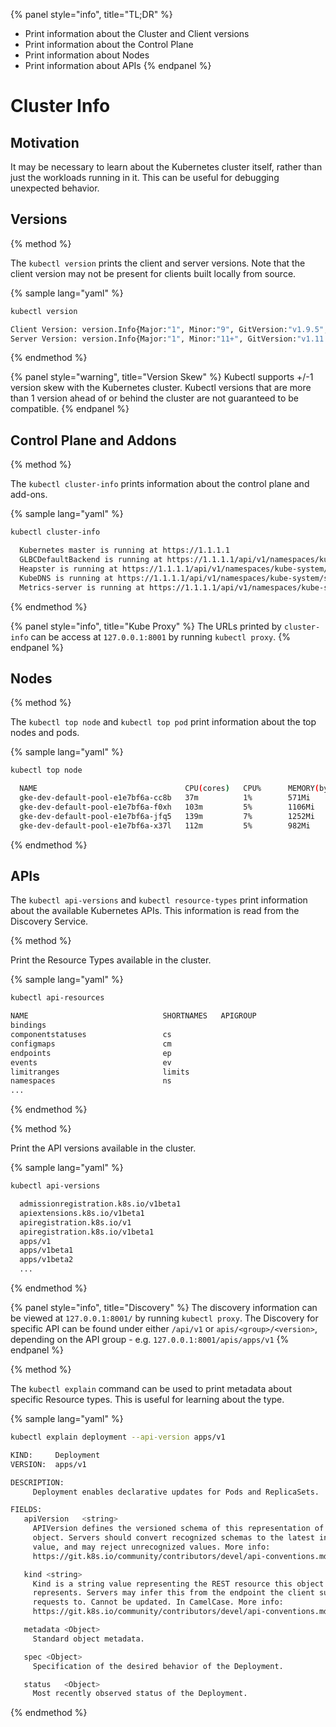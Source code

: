 {% panel style="info", title="TL;DR" %}
- Print information about the Cluster and Client versions
- Print information about the Control Plane
- Print information about Nodes
- Print information about APIs
{% endpanel %}

# Cluster Info

## Motivation

It may be necessary to learn about the Kubernetes cluster itself, rather
than just the workloads running in it.  This can be useful for debugging
unexpected behavior.

## Versions

{% method %}

The `kubectl version` prints the client and server versions.  Note that
the client version may not be present for clients built locally from
source.

{% sample lang="yaml" %}

```bash
kubectl version
```

```bash
Client Version: version.Info{Major:"1", Minor:"9", GitVersion:"v1.9.5", GitCommit:"f01a2bf98249a4db383560443a59bed0c13575df", GitTreeState:"clean", BuildDate:"2018-03-19T19:38:17Z", GoVersion:"go1.9.4", Compiler:"gc", Platform:"darwin/amd64"}
Server Version: version.Info{Major:"1", Minor:"11+", GitVersion:"v1.11.6-gke.2", GitCommit:"04ad69a117f331df6272a343b5d8f9e2aee5ab0c", GitTreeState:"clean", BuildDate:"2019-01-04T16:19:46Z", GoVersion:"go1.10.3b4", Compiler:"gc", Platform:"linux/amd64"}
```
{% endmethod %}

{% panel style="warning", title="Version Skew" %}
Kubectl supports +/-1 version skew with the Kubernetes cluster.  Kubectl
versions that are more than 1 version ahead of or behind the cluster are
not guaranteed to be compatible.
{% endpanel %}

## Control Plane and Addons

{% method %}

The `kubectl cluster-info` prints information about the control plane and
add-ons.

{% sample lang="yaml" %}

```bash
kubectl cluster-info
```

```bash
  Kubernetes master is running at https://1.1.1.1
  GLBCDefaultBackend is running at https://1.1.1.1/api/v1/namespaces/kube-system/services/default-http-backend:http/proxy
  Heapster is running at https://1.1.1.1/api/v1/namespaces/kube-system/services/heapster/proxy
  KubeDNS is running at https://1.1.1.1/api/v1/namespaces/kube-system/services/kube-dns:dns/proxy
  Metrics-server is running at https://1.1.1.1/api/v1/namespaces/kube-system/services/https:metrics-server:/proxy
```

{% endmethod %}

{% panel style="info", title="Kube Proxy" %}
The URLs printed by `cluster-info` can be access at `127.0.0.1:8001` by
running `kubectl proxy`. 
{% endpanel %}

## Nodes


{% method %}

The `kubectl top node` and `kubectl top pod` print information about the
top nodes and pods.

{% sample lang="yaml" %}

```bash
kubectl top node
```

```bash
  NAME                                 CPU(cores)   CPU%      MEMORY(bytes)   MEMORY%   
  gke-dev-default-pool-e1e7bf6a-cc8b   37m          1%        571Mi           10%       
  gke-dev-default-pool-e1e7bf6a-f0xh   103m         5%        1106Mi          19%       
  gke-dev-default-pool-e1e7bf6a-jfq5   139m         7%        1252Mi          22%       
  gke-dev-default-pool-e1e7bf6a-x37l   112m         5%        982Mi           17%  
```

{% endmethod %}

## APIs

The `kubectl api-versions` and `kubectl resource-types` print information
about the available Kubernetes APIs.  This information is read from the
Discovery Service.

{% method %}

Print the Resource Types available in the cluster.

{% sample lang="yaml" %}

```bash
kubectl api-resources
```

```bash
NAME                              SHORTNAMES   APIGROUP                       NAMESPACED   KIND
bindings                                                                      true         Binding
componentstatuses                 cs                                          false        ComponentStatus
configmaps                        cm                                          true         ConfigMap
endpoints                         ep                                          true         Endpoints
events                            ev                                          true         Event
limitranges                       limits                                      true         LimitRange
namespaces                        ns                                          false        Namespace
...
```
{% endmethod %}

{% method %}

Print the API versions available in the cluster.

{% sample lang="yaml" %}

```bash
kubectl api-versions
```

```bash
  admissionregistration.k8s.io/v1beta1
  apiextensions.k8s.io/v1beta1
  apiregistration.k8s.io/v1
  apiregistration.k8s.io/v1beta1
  apps/v1
  apps/v1beta1
  apps/v1beta2
  ...
```

{% endmethod %}

{% panel style="info", title="Discovery" %}
The discovery information can be viewed at `127.0.0.1:8001/` by running
`kubectl proxy`.  The Discovery for specific API can be found under either
`/api/v1` or `apis/<group>/<version>`, depending on the API group -
e.g. `127.0.0.1:8001/apis/apps/v1`
{% endpanel %}


{% method %}

The `kubectl explain` command can be used to print metadata about specific
Resource types.  This is useful for learning about the type.

{% sample lang="yaml" %}

```bash
kubectl explain deployment --api-version apps/v1
```

```bash
KIND:     Deployment
VERSION:  apps/v1

DESCRIPTION:
     Deployment enables declarative updates for Pods and ReplicaSets.

FIELDS:
   apiVersion	<string>
     APIVersion defines the versioned schema of this representation of an
     object. Servers should convert recognized schemas to the latest internal
     value, and may reject unrecognized values. More info:
     https://git.k8s.io/community/contributors/devel/api-conventions.md#resources

   kind	<string>
     Kind is a string value representing the REST resource this object
     represents. Servers may infer this from the endpoint the client submits
     requests to. Cannot be updated. In CamelCase. More info:
     https://git.k8s.io/community/contributors/devel/api-conventions.md#types-kinds

   metadata	<Object>
     Standard object metadata.

   spec	<Object>
     Specification of the desired behavior of the Deployment.

   status	<Object>
     Most recently observed status of the Deployment.
```

{% endmethod %}

 
